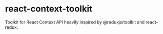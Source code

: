 # react-context-toolkit
Toolkit for React Context API heavily inspired by @reduxjs/toolkit and react-redux.
